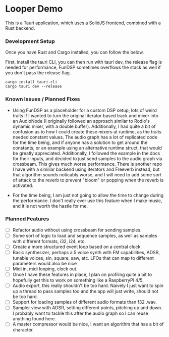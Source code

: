 # Looper Demo

This is a Tauri application, which uses a SolidJS frontend, combined with a Rust backend.
### Development Setup

Once you have Rust and Cargo installed, you can follow the below.

First, install the tauri CLI, you can then run with tauri dev, the release flag is needed for performance, FunDSP sometimes overflows the stack as well if you don't pass the release flag.

```
cargo install tauri-cli
cargo tauri dev --release
```
### Known Issues / Planned Fixes

- Using FunDSP as a placeholder for a custom DSP setup, lots of weird traits if I wanted to turn the original iterator based track and mixer into an AudioNode (I originally followed an approach similar to Rodio's dynamic mixer, with a double buffer). Additionally, I had quite a bit of confusion as to how I could create these mixers at runtime, as the traits needed constant values. The audio graph has a lot of replicated code for the time being, and if anyone has a solution to get around the constants, or an example using an alternative runtime struct, that would be greatly appreciated. Additionally, I followed the example in the docs for their inputs, and decided to just send samples to the audio graph via crossbeam. This gives much worse performance. There is another repo I have with a similiar backend using iterators and Freeverb instead, but that algorithm sounds noticably worse, and I will need to add some sort of attack to the reverb to prevent "bloom" or popping when the reverb is activated.

- For the time being, I am just not going to allow the time to change during the performance. I don't really ever use this feature when I make music, and it is not worth the hastle for me.

### Planned Features

- [ ] Refactor audio without using crossbeam for sending samples.
- [ ] Some sort of logic to load and sequence samples, as well as samples with different formats, i32, i24, etc.
- [ ] Create a more structured event loop based on a central clock.
- [ ] Basic synthesizer, perhaps a 5 voice synth with FM capabilities, ADSR, tunable voices, sin, square, saw, etc. LFOs that can map to different parameters would also be nice
- [ ] Midi in, midi looping, clock out.
- [ ] Once I have these features in place, I plan on profiling quite a bit to hopefully get this to work on something like a RaspberryPI 4/5.
- [ ] Audio export, this really shouldn't be too hard. Naively I just want to spin up a thread to pass samples too and the app will just write, should not be too hard.
- [ ] Support for loading samples of different audio formats than f32 .wav.
- [ ] Sampler view with ADSR, setting different points, pitching up and down. I probably want to tackle this after the audio graph so I can reuse anything found here.
- [ ] A master compressor would be nice, I want an algorithm that has a bit of character.
